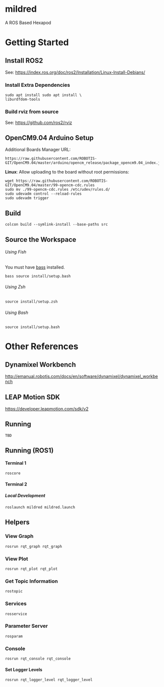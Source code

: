 # mildred
A ROS Based Hexapod

# Getting Started

## Install ROS2
See: https://index.ros.org/doc/ros2/Installation/Linux-Install-Debians/

### Install Extra Dependencies

    sudo apt install sudo apt install \
    liburdfdom-tools

### Build rviz from source
See: https://github.com/ros2/rviz

## OpenCM9.04 Arduino Setup
Additional Boards Manager URL:

    https://raw.githubusercontent.com/ROBOTIS-GIT/OpenCM9.04/master/arduino/opencm_release/package_opencm9.04_index.json

**Linux**: Allow uploading to the board without root permissions:

    wget https://raw.githubusercontent.com/ROBOTIS-GIT/OpenCM9.04/master/99-opencm-cdc.rules
    sudo mv ./99-opencm-cdc.rules /etc/udev/rules.d/
    sudo udevadm control --reload-rules
    sudo udevadm trigger

## Build

    colcon build --symlink-install --base-paths src

## Source the Workspace

###### Using Fish
You must have [bass](https://github.com/edc/bass) installed.

    bass source install/setup.bash
    
###### Using Zsh

    source install/setup.zsh
    
###### Using Bash

    source install/setup.bash

# Other References

## Dynamixel Workbench
http://emanual.robotis.com/docs/en/software/dynamixel/dynamixel_workbench

## LEAP Motion SDK
https://developer.leapmotion.com/sdk/v2

## Running

    TBD

## Running (ROS1)

#### Terminal 1

    roscore
    
#### Terminal 2

##### Local Development

    roslaunch mildred mildred.launch

## Helpers

### View Graph
    rosrun rqt_graph rqt_graph
### View Plot
    rosrun rqt_plot rqt_plot
### Get Topic Information
    rostopic
### Services
    rosservice
### Parameter Server
    rosparam
### Console
    rosrun rqt_console rqt_console
#### Set Logger Levels
    rosrun rqt_logger_level rqt_logger_level